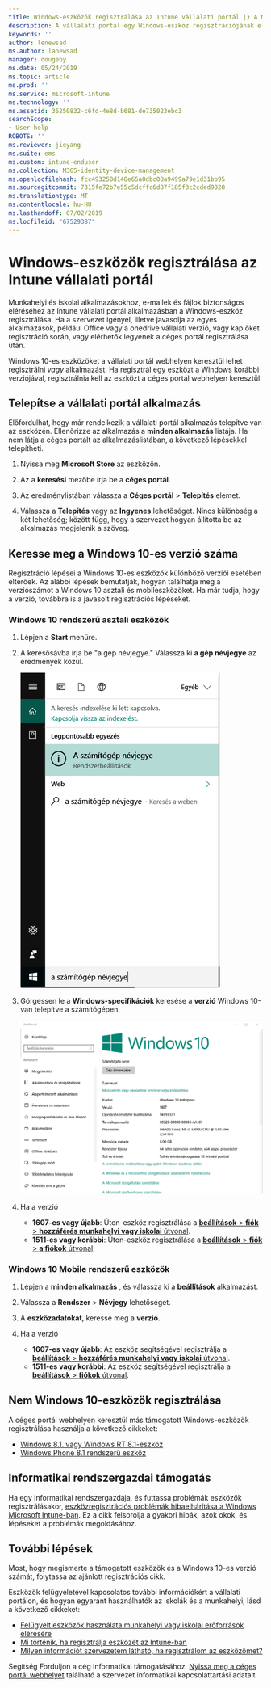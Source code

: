 ```yaml
---
title: Windows-eszközök regisztrálása az Intune vállalati portál |} A Microsoft Docs
description: A vállalati portál egy Windows-eszköz regisztrációjának első lépései
keywords: ''
author: lenewsad
ms.author: lanewsad
manager: dougeby
ms.date: 05/24/2019
ms.topic: article
ms.prod: ''
ms.service: microsoft-intune
ms.technology: ''
ms.assetid: 36250832-c6fd-4e8d-b681-de735023ebc3
searchScope:
- User help
ROBOTS: ''
ms.reviewer: jieyang
ms.suite: ems
ms.custom: intune-enduser
ms.collection: M365-identity-device-management
ms.openlocfilehash: fcc493258d148e65a0dbc08a9499a79e1d31bb95
ms.sourcegitcommit: 7315fe72b7e55c5dcffc6d87f185f3c2cded9028
ms.translationtype: MT
ms.contentlocale: hu-HU
ms.lasthandoff: 07/02/2019
ms.locfileid: "67529387"
---
```

# <a name="windows-device-enrollment-in-intune-company-portal"></a>Windows-eszközök regisztrálása az Intune vállalati portál  

Munkahelyi és iskolai alkalmazásokhoz, e-mailek és fájlok biztonságos eléréséhez az Intune vállalati portál alkalmazásban a Windows-eszköz regisztrálása. Ha a szervezet igényel, illetve javasolja az egyes alkalmazások, például Office vagy a onedrive vállalati verzió, vagy kap őket regisztráció során, vagy elérhetők legyenek a céges portál regisztrálása után.  

Windows 10-es eszközöket a vállalati portál webhelyen keresztül lehet regisztrálni *vagy* alkalmazást. Ha regisztrál egy eszközt a Windows korábbi verziójával, regisztrálnia kell az eszközt a céges portál webhelyen keresztül.  

## <a name="install-company-portal-app"></a>Telepítse a vállalati portál alkalmazás  
Előfordulhat, hogy már rendelkezik a vállalati portál alkalmazás telepítve van az eszközén. Ellenőrizze az alkalmazás a __minden alkalmazás__ listája.  Ha nem látja a céges portált az alkalmazáslistában, a következő lépésekkel telepítheti.  

1. Nyissa meg **Microsoft Store** az eszközön.

2. Az a **keresési** mezőbe írja be a **céges portál**.

3. Az eredménylistában válassza a **Céges portál** > **Telepítés** elemet.

4. Válassza a **Telepítés** vagy az **Ingyenes** lehetőséget. Nincs különbség a két lehetőség; között függ, hogy a szervezet hogyan állította be az alkalmazás megjelenik a szöveg.  

## <a name="find-windows-10-version-number"></a>Keresse meg a Windows 10-es verzió száma  
Regisztráció lépései a Windows 10-es eszközök különböző verziói esetében eltérőek. Az alábbi lépések bemutatják, hogyan találhatja meg a verziószámot a Windows 10 asztali és mobileszközöket. Ha már tudja, hogy a verzió, továbbra is a javasolt regisztrációs lépéseket.  

### <a name="windows-10-desktop-devices"></a>Windows 10 rendszerű asztali eszközök  

1. Lépjen a **Start** menüre.

2. A keresősávba írja be "a gép névjegye." Válassza ki __a gép névjegye__ az eredmények közül.  


   ![A gép névjegye – keresés](media/searching_for_about_your_pc.png)  

3. Görgessen le a **Windows-specifikációk** keresése a **verzió** Windows 10-van telepítve a számítógépen.  


   ![Windows 10 asztali verzió – A gép névjegye](media/settings_about_pc.png)  

4. Ha a verzió  

    *  __1607-es vagy újabb__: Úton-eszköz regisztrálása a [ **beállítások** > **fiók** > **hozzáférés munkahelyi vagy iskolai** útvonal](enroll-windows-10-device.md#enroll-windows-10-version-1607-and-later-device).   
    * __1511-es vagy korábbi__: Úton-eszköz regisztrálása a [ **beállítások** > **fiók** > **a fiókok** útvonal](enroll-windows-10-device.md#enroll-windows-10-version-1511-and-earlier-device).  

### <a name="windows-10-mobile-devices"></a>Windows 10 Mobile rendszerű eszközök

1. Lépjen a __minden alkalmazás__ , és válassza ki a __beállítások__ alkalmazást.
2. Válassza a __Rendszer__ > __Névjegy__ lehetőséget.
3. A __eszközadatokat__, keresse meg a __verzió__.  
4. Ha a verzió  

    *  __1607-es vagy újabb__: Az eszköz segítségével regisztrálja a [ **beállítások** > **hozzáférés munkahelyi vagy iskolai** útvonal](enroll-windows-10-device.md#enroll-windows-10-version-1607-and-later-device).   
    * __1511-es vagy korábbi__: Az eszköz segítségével regisztrálja a [ **beállítások** > **fiókok** útvonal](enroll-windows-10-device.md#enroll-windows-10-version-1511-and-earlier-device).  

## <a name="enroll-non-windows-10-devices"></a>Nem Windows 10-eszközök regisztrálása  
A céges portál webhelyen keresztül más támogatott Windows-eszközök regisztrálása használja a következő cikkeket:   
* [Windows 8.1. vagy Windows RT 8.1-eszköz](enroll-your-W81-or-rt81-windows.md)  
* [Windows Phone 8.1 rendszerű eszköz](enroll-your-wp81-windows.md)    

## <a name="it-administrator-support"></a>Informatikai rendszergazdai támogatás  
Ha egy informatikai rendszergazdája, és futtassa problémák eszközök regisztrálásakor, [eszközregisztrációs problémák hibaelhárítása a Windows Microsoft Intune-ban](https://support.microsoft.com/help/4469913). Ez a cikk felsorolja a gyakori hibák, azok okok, és lépéseket a problémák megoldásához.  

## <a name="next-steps"></a>További lépések  
Most, hogy megismerte a támogatott eszközök és a Windows 10-es verzió számát, folytassa az ajánlott regisztrációs cikk.  
 
Eszközök felügyeletével kapcsolatos további információkért a vállalati portálon, és hogyan egyaránt használhatók az iskolák és a munkahelyi, lásd a következő cikkeket:  
* [Felügyelt eszközök használata munkahelyi vagy iskolai erőforrások elérésére](use-managed-devices-to-get-work-done.md)  
* [Mi történik, ha regisztrálja eszközét az Intune-ban](what-happens-if-you-install-the-company-portal-app-and-enroll-your-device-in-intune-windows.md)  
* [Milyen információt szervezetem látható, ha regisztrálom az eszközömet?](what-info-can-your-company-see-when-you-enroll-your-device-in-intune.md)  

Segítség Forduljon a cég informatikai támogatásához. [Nyissa meg a céges portál webhelyet](https://go.microsoft.com/fwlink/?linkid=2010980) található a szervezet informatikai kapcsolattartási adatait.  
